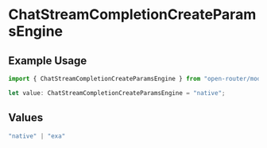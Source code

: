 # ChatStreamCompletionCreateParamsEngine

## Example Usage

```typescript
import { ChatStreamCompletionCreateParamsEngine } from "open-router/models";

let value: ChatStreamCompletionCreateParamsEngine = "native";
```

## Values

```typescript
"native" | "exa"
```